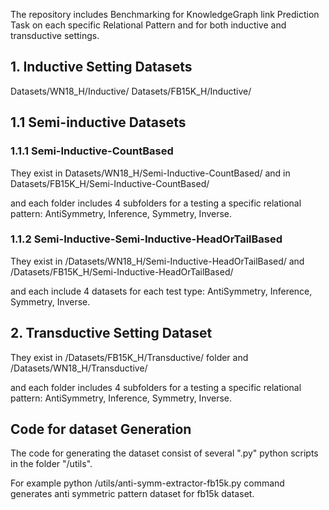 
The repository includes Benchmarking for KnowledgeGraph link Prediction Task on each specific Relational Pattern and for both inductive and transductive settings.


## 1. Inductive Setting Datasets 

Datasets/WN18_H/Inductive/
Datasets/FB15K_H/Inductive/


## 1.1 Semi-inductive Datasets

### 1.1.1 Semi-Inductive-CountBased

They exist in Datasets/WN18_H/Semi-Inductive-CountBased/
and 
in Datasets/FB15K_H/Semi-Inductive-CountBased/

and each folder includes 4 subfolders for a testing a specific relational pattern: AntiSymmetry, Inference, Symmetry, Inverse.   

### 1.1.2  Semi-Inductive-Semi-Inductive-HeadOrTailBased

They exist in 
/Datasets/WN18_H/Semi-Inductive-HeadOrTailBased/
and 
/Datasets/FB15K_H/Semi-Inductive-HeadOrTailBased/

and each include 4 datasets for each test type: AntiSymmetry, Inference, Symmetry, Inverse.

## 2. Transductive Setting Dataset
They exist in /Datasets/FB15K_H/Transductive/ folder and /Datasets/WN18_H/Transductive/

and each folder includes 4 subfolders for a testing a specific relational pattern: AntiSymmetry, Inference, Symmetry, Inverse.   


## Code for dataset Generation
The code for generating the dataset consist of several ".py" python scripts in the folder "/utils".  

For example python /utils/anti-symm-extractor-fb15k.py command generates anti symmetric pattern dataset for fb15k dataset.

